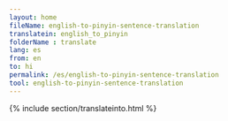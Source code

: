 ```yaml
---
layout: home
fileName: english-to-pinyin-sentence-translation
translatein: english_to_pinyin
folderName : translate
lang: es
from: en
to: hi
permalink: /es/english-to-pinyin-sentence-translation
tool: english-to-pinyin-sentence-translation
---
```

{% include section/translateinto.html %}